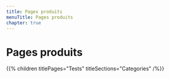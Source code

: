 ```yaml
---
title: Pages produits
menuTitle: Pages produits
chapter: true
---
```


# Pages produits

{{% children titlePages="Tests" titleSections="Categories" /%}}